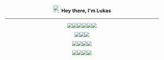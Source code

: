 
<h3 align="center"><img src="https://user-images.githubusercontent.com/1303154/88677602-1635ba80-d120-11ea-84d8-d263ba5fc3c0.gif" width="24px" alt="hi"> Hey there, I'm Lukas</h1>

___

<div align="center">
  
![](https://img.shields.io/badge/Languages:-404D59?style=for-the-badge)![](https://img.shields.io/badge/C-00599C?style=for-the-badge&logo=c&logoColor=white)![](https://img.shields.io/badge/C%23-239120?style=for-the-badge&logo=c-sharp&logoColor=white)![](https://img.shields.io/badge/C%2B%2B-00599C?style=for-the-badge&logo=c%2B%2B&logoColor=white)![](https://img.shields.io/badge/Java-ED8B00?style=for-the-badge&logo=java&logoColor=white)![](https://img.shields.io/badge/LaTeX-47A141?style=for-the-badge&logo=LaTeX&logoColor=white)

</div>
<div align="center">

![](https://img.shields.io/badge/Game_Engines:-404D59?style=for-the-badge)![](https://img.shields.io/badge/Unity-100000?style=for-the-badge&logo=unity&logoColor=white)![](https://img.shields.io/badge/-Unreal%20Engine-313131?style=for-the-badge&logo=unreal-engine&logoColor=white)
  
</div>
<div align="center">
  
![](https://img.shields.io/badge/IDE's:-404D59?style=for-the-badge)![](https://img.shields.io/badge/Visual_Studio-5C2D91?style=for-the-badge&logo=visual%20studio&logoColor=white)![](https://img.shields.io/badge/IntelliJIDEA-000000.svg?style=for-the-badge&logo=intellij-idea&logoColor=white)![](https://img.shields.io/badge/Android_Studio-3DDC84?style=for-the-badge&logo=android-studio&logoColor=white)

</div>
<div align="center">
  
![](https://img.shields.io/badge/IDE's:-404D59?style=for-the-badge)![](https://img.shields.io/badge/Visual_Studio-5C2D91?style=for-the-badge&logo=visual%20studio&logoColor=white)![](https://img.shields.io/badge/IntelliJIDEA-000000.svg?style=for-the-badge&logo=intellij-idea&logoColor=white)![](https://img.shields.io/badge/Android_Studio-3DDC84?style=for-the-badge&logo=android-studio&logoColor=white)

</div>
  
<!--
**its-nion/its-nion** is a ✨ _special_ ✨ repository because its `README.md` (this file) appears on your GitHub profile.

Here are some ideas to get you started:

- 🔭 I’m currently working on ...
- 🌱 I’m currently learning ...
- 👯 I’m looking to collaborate on ...
- 🤔 I’m looking for help with ...
- 💬 Ask me about ...
- 📫 How to reach me: ...
- 😄 Pronouns: ...
- ⚡ Fun fact: ...
-->
